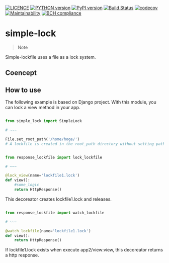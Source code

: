[![LICENCE](https://img.shields.io/badge/LICENCE-MIT-brightgreen.svg)](https://github.com/0h-n0/simple-lock)
[![PYTHON version](https://img.shields.io/badge/python-3.5,3.6-blue.svg)](https://github.com/0h-n0/simple-lock)
[![PyPI version](https://badge.fury.io/py/simple-lock.svg)](https://badge.fury.io/py/simple-lock)
[![Build Status](https://travis-ci.org/0h-n0/simple-lock.svg?branch=master)](https://travis-ci.org/0h-n0/simple-lock)
[![codecov](https://codecov.io/gh/0h-n0/view-lockfile/branch/master/graph/badge.svg)](https://codecov.io/gh/0h-n0/view-lockfile)
[![Maintainability](https://api.codeclimate.com/v1/badges/9a8b4b39d3673ccb6db6/maintainability)](https://codeclimate.com/github/0h-n0/simple-lock/maintainability)
[![BCH compliance](https://bettercodehub.com/edge/badge/0h-n0/simple-lock?branch=master)](https://bettercodehub.com/)



# simple-lock

> Note

 Simple-lockfile uses a file as a lock system.

## Coencept

## How to use

The following example is based on Django project. With this module, you can lock a view method in your app.

```settings.py

from simple_lock import SimpleLock

# ~~~

File.set_root_path('/home/hoge/')
# A lockfile is created in the root_path directory without setting path as arguments.

```


```app/view.py

from response_lockfile import lock_lockfile

# ~~~

@lock_view(name='lockfile1.lock')
def view():
    #some_logic
    return HttpResponse()
```

This decoreator creates lockfile1.lock and releases.

```app2/view.py

from response_lockfile import watch_lockfile

# ~~~

@watch_lockfile(name='lockfile1.lock')
def view():
    return HttpResponse()
```

If lockfile1.lock exists when execute app2/view:view, this decoreator returns a http response.

 